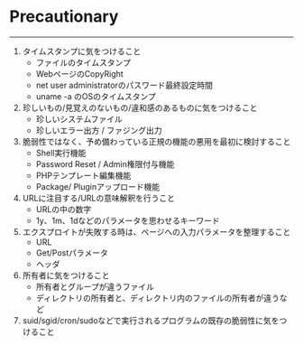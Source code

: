 # Precautionary
----

1. タイムスタンプに気をつけること
	* ファイルのタイムスタンプ
	* WebページのCopyRight
	* net user administratorのパスワード最終設定時間
	* uname -a のOSのタイムスタンプ
1. 珍しいもの/見覚えのないもの/違和感のあるものに気をつけること
	* 珍しいシステムファイル
	* 珍しいエラー出方 / ファジング出力
1. 脆弱性ではなく、予め備わっている正規の機能の悪用を最初に検討すること
	* Shell実行機能
	* Password Reset / Admin権限付与機能
	* PHPテンプレート編集機能
	* Package/ Pluginアップロード機能
1. URLに注目する/URLの意味解釈を行うこと
	* URLの中の数字
	* 1y、1m、1dなどのパラメータを思わせるキーワード
1. エクスプロイトが失敗する時は、ページへの入力パラメータを整理すること
	* URL
	* Get/Postパラメータ
	* ヘッダ
1. 所有者に気をつけること
	* 所有者とグループが違うファイル
	* ディレクトリの所有者と、ディレクトリ内のファイルの所有者が違うなど
1. suid/sgid/cron/sudoなどで実行されるプログラムの既存の脆弱性に気をつけること 